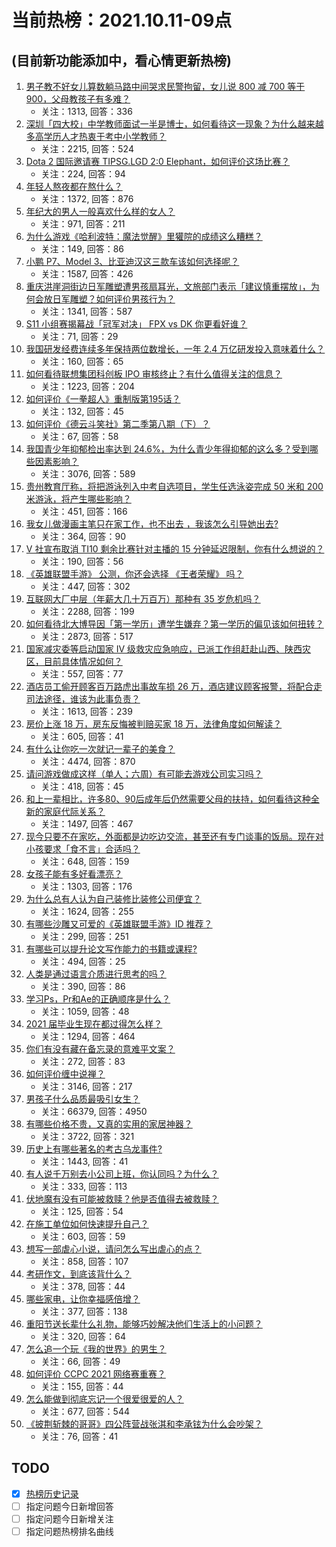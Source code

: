 # 当前热榜：2021.10.11-09点
## (目前新功能添加中，看心情更新热榜)
1. [男子教不好女儿算数躺马路中间哭求民警拘留，女儿说 800 减 700 等于 900，父母教孩子有多难？](https://www.zhihu.com/question/491471307)
    * 关注：1313, 回答：336
2. [深圳「四大校」中学教师面试一半是博士，如何看待这一现象？为什么越来越多高学历人才热衷于考中小学教师？](https://www.zhihu.com/question/491538553)
    * 关注：2215, 回答：524
3. [Dota 2 国际邀请赛 TIPSG.LGD 2:0 Elephant，如何评价这场比赛？](https://www.zhihu.com/question/491597791)
    * 关注：224, 回答：94
4. [年轻人熬夜都在熬什么？](https://www.zhihu.com/question/479858874)
    * 关注：1372, 回答：876
5. [年纪大的男人一般喜欢什么样的女人？](https://www.zhihu.com/question/266312023)
    * 关注：971, 回答：211
6. [为什么游戏《哈利波特：魔法觉醒》里獾院的成绩这么糟糕？](https://www.zhihu.com/question/489820129)
    * 关注：149, 回答：86
7. [小鹏 P7、Model 3、比亚迪汉这三款车该如何选择呢？](https://www.zhihu.com/question/398543524)
    * 关注：1587, 回答：426
8. [重庆洪崖洞街边日军雕塑遭男孩扇耳光，文旅部门表示「建议慎重摆放」，为何会放日军雕塑？如何评价男孩行为？](https://www.zhihu.com/question/491387543)
    * 关注：1341, 回答：587
9. [S11 小组赛揭幕战「冠军对决」 FPX vs DK 你更看好谁？](https://www.zhihu.com/question/489365316)
    * 关注：71, 回答：29
10. [我国研发经费连续多年保持两位数增长，一年 2.4 万亿研发投入意味着什么？](https://www.zhihu.com/question/488435677)
    * 关注：160, 回答：65
11. [如何看待联想集团科创板 IPO 审核终止？有什么值得关注的信息？](https://www.zhihu.com/question/491290450)
    * 关注：1223, 回答：204
12. [如何评价《一拳超人》重制版第195话？](https://www.zhihu.com/question/491335522)
    * 关注：132, 回答：45
13. [如何评价《德云斗笑社》第二季第八期（下）？](https://www.zhihu.com/question/491196027)
    * 关注：67, 回答：58
14. [我国青少年抑郁检出率达到 24.6%，为什么青少年得抑郁的这么多？受到哪些因素影响？](https://www.zhihu.com/question/491535877)
    * 关注：3076, 回答：589
15. [贵州教育厅称，将把游泳列入中考自选项目，学生任选泳姿完成 50 米和 200 米游泳，将产生哪些影响？](https://www.zhihu.com/question/491369577)
    * 关注：451, 回答：166
16. [我女儿做漫画主笔只在家工作，也不出去 ，我该怎么引导她出去?](https://www.zhihu.com/question/487346690)
    * 关注：364, 回答：90
17. [V 社宣布取消 TI10 剩余比赛针对主播的 15 分钟延迟限制，你有什么想说的？](https://www.zhihu.com/question/491439514)
    * 关注：190, 回答：56
18. [《英雄联盟手游》 公测，你还会选择 《王者荣耀》 吗？](https://www.zhihu.com/question/491255064)
    * 关注：447, 回答：302
19. [互联网大厂中层（年薪大几十万百万）那种有 35 岁危机吗？](https://www.zhihu.com/question/469434789)
    * 关注：2288, 回答：199
20. [如何看待北大博导因「第一学历」遭学生嫌弃？第一学历的偏见该如何扭转？](https://www.zhihu.com/question/491495950)
    * 关注：2873, 回答：517
21. [国家减灾委等启动国家 Ⅳ 级救灾应急响应，已派工作组赶赴山西、陕西灾区，目前具体情况如何？](https://www.zhihu.com/question/491463954)
    * 关注：557, 回答：77
22. [酒店员工偷开顾客百万路虎出事故车损 26 万，酒店建议顾客报警，将配合走司法途径，谁该为此事负责？](https://www.zhihu.com/question/491341758)
    * 关注：1613, 回答：239
23. [房价上涨 18 万，房东反悔被判赔买家 18 万，法律角度如何解读？](https://www.zhihu.com/question/491226131)
    * 关注：605, 回答：41
24. [有什么让你吃一次就记一辈子的美食？](https://www.zhihu.com/question/442763529)
    * 关注：4474, 回答：870
25. [请问游戏做成这样（单人；六周）有可能去游戏公司实习吗？](https://www.zhihu.com/question/491118304)
    * 关注：418, 回答：45
26. [和上一辈相比，许多80、90后成年后仍然需要父母的扶持，如何看待这种全新的家庭代际关系？](https://www.zhihu.com/question/491425734)
    * 关注：1497, 回答：467
27. [现今只要不在家吃，外面都是边吃边交流，甚至还有专门谈事的饭局。现在对小孩要求「食不言」合适吗？](https://www.zhihu.com/question/490989749)
    * 关注：648, 回答：159
28. [女孩子能有多好看漂亮？](https://www.zhihu.com/question/481851023)
    * 关注：1303, 回答：176
29. [为什么总有人认为自己装修比装修公司便宜？](https://www.zhihu.com/question/457665541)
    * 关注：1624, 回答：255
30. [有哪些沙雕又可爱的《英雄联盟手游》ID 推荐？](https://www.zhihu.com/question/491173273)
    * 关注：299, 回答：251
31. [有哪些可以提升论文写作能力的书籍或课程?](https://www.zhihu.com/question/487166424)
    * 关注：494, 回答：25
32. [人类是通过语言介质进行思考的吗？](https://www.zhihu.com/question/483263643)
    * 关注：390, 回答：86
33. [学习Ps，Pr和Ae的正确顺序是什么？](https://www.zhihu.com/question/372750907)
    * 关注：1059, 回答：48
34. [2021 届毕业生现在都过得怎么样？](https://www.zhihu.com/question/483461416)
    * 关注：1294, 回答：464
35. [你们有没有藏在备忘录的意难平文案？](https://www.zhihu.com/question/486011423)
    * 关注：272, 回答：83
36. [如何评价缠中说禅？](https://www.zhihu.com/question/20665490)
    * 关注：3146, 回答：217
37. [男孩子什么品质最吸引女生？](https://www.zhihu.com/question/21217244)
    * 关注：66379, 回答：4950
38. [有哪些价格不贵，又真的实用的家居神器？](https://www.zhihu.com/question/420432627)
    * 关注：3722, 回答：321
39. [历史上有哪些著名的考古乌龙事件?](https://www.zhihu.com/question/22833388)
    * 关注：1443, 回答：41
40. [有人说千万别去小公司上班，你认同吗？为什么？](https://www.zhihu.com/question/491119527)
    * 关注：333, 回答：113
41. [伏地魔有没有可能被救赎？他是否值得去被救赎？](https://www.zhihu.com/question/266246154)
    * 关注：125, 回答：54
42. [在施工单位如何快速提升自己？](https://www.zhihu.com/question/383195608)
    * 关注：603, 回答：59
43. [想写一部虐心小说，请问怎么写出虐心的点？](https://www.zhihu.com/question/384576193)
    * 关注：858, 回答：107
44. [考研作文，到底该背什么？](https://www.zhihu.com/question/285551669)
    * 关注：378, 回答：44
45. [哪些家电，让你幸福感倍增？](https://www.zhihu.com/question/491395951)
    * 关注：377, 回答：138
46. [重阳节送长辈什么礼物，能够巧妙解决他们生活上的小问题？](https://www.zhihu.com/question/491190104)
    * 关注：320, 回答：64
47. [怎么追一个玩《我的世界》的男生？](https://www.zhihu.com/question/490141288)
    * 关注：66, 回答：49
48. [如何评价 CCPC 2021 网络赛重赛？](https://www.zhihu.com/question/491062172)
    * 关注：155, 回答：44
49. [怎么能做到彻底忘记一个很爱很爱的人？](https://www.zhihu.com/question/488569944)
    * 关注：677, 回答：544
50. [《披荆斩棘的哥哥》四公阵营战张淇和李承铉为什么会吵架？](https://www.zhihu.com/question/491280888)
    * 关注：76, 回答：41
## TODO
* [x] [热榜历史记录](hot_history/AllHot.md)
* [ ] 指定问题今日新增回答
* [ ] 指定问题今日新增关注
* [ ] 指定问题热榜排名曲线

